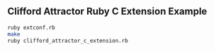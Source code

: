 ## Clifford Attractor Ruby C Extension Example


```sh
ruby extconf.rb
make
ruby clifford_attractor_c_extension.rb
```

